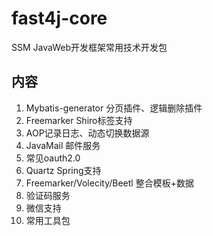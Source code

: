# fast4j-core
SSM JavaWeb开发框架常用技术开发包

## 内容
1. Mybatis-generator 分页插件、逻辑删除插件
2. Freemarker Shiro标签支持
3. AOP记录日志、动态切换数据源
4. JavaMail 邮件服务
5. 常见oauth2.0
6. Quartz Spring支持
7. Freemarker/Volecity/Beetl 整合模板+数据
8. 验证码服务
9. 微信支持
10. 常用工具包